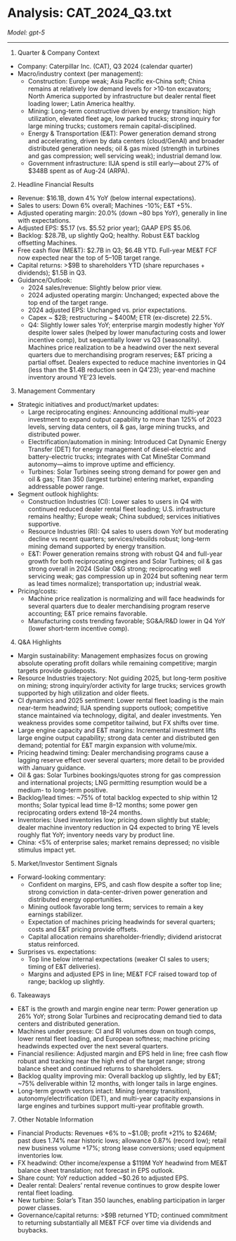 # Analysis: CAT_2024_Q3.txt

*Model: gpt-5*

---

1) Quarter & Company Context
- Company: Caterpillar Inc. (CAT), Q3 2024 (calendar quarter)
- Macro/industry context (per management):
  - Construction: Europe weak; Asia Pacific ex-China soft; China remains at relatively low demand levels for >10-ton excavators; North America supported by infrastructure but dealer rental fleet loading lower; Latin America healthy.
  - Mining: Long-term constructive driven by energy transition; high utilization, elevated fleet age, low parked trucks; strong inquiry for large mining trucks; customers remain capital-disciplined.
  - Energy & Transportation (E&T): Power generation demand strong and accelerating, driven by data centers (cloud/GenAI) and broader distributed generation needs; oil & gas mixed (strength in turbines and gas compression; well servicing weak); industrial demand low.
  - Government infrastructure: IIJA spend is still early—about 27% of $348B spent as of Aug-24 (ARPA).

2) Headline Financial Results
- Revenue: $16.1B, down 4% YoY (below internal expectations).
- Sales to users: Down 6% overall; Machines -10%; E&T +5%.
- Adjusted operating margin: 20.0% (down ~80 bps YoY), generally in line with expectations.
- Adjusted EPS: $5.17 (vs. $5.52 prior year); GAAP EPS $5.06.
- Backlog: $28.7B, up slightly QoQ; healthy. Robust E&T backlog offsetting Machines.
- Free cash flow (ME&T): $2.7B in Q3; $6.4B YTD. Full-year ME&T FCF now expected near the top of $5–$10B target range.
- Capital returns: >$9B to shareholders YTD (share repurchases + dividends); $1.5B in Q3.
- Guidance/Outlook:
  - 2024 sales/revenue: Slightly below prior view.
  - 2024 adjusted operating margin: Unchanged; expected above the top end of the target range.
  - 2024 adjusted EPS: Unchanged vs. prior expectations.
  - Capex ~ $2B; restructuring ~ $400M; ETR (ex-discrete) 22.5%.
  - Q4: Slightly lower sales YoY; enterprise margin modestly higher YoY despite lower sales (helped by lower manufacturing costs and lower incentive comp), but sequentially lower vs Q3 (seasonality). Machines price realization to be a headwind over the next several quarters due to merchandising program reserves; E&T pricing a partial offset. Dealers expected to reduce machine inventories in Q4 (less than the $1.4B reduction seen in Q4’23); year-end machine inventory around YE’23 levels.

3) Management Commentary
- Strategic initiatives and product/market updates:
  - Large reciprocating engines: Announcing additional multi-year investment to expand output capability to more than 125% of 2023 levels, serving data centers, oil & gas, large mining trucks, and distributed power.
  - Electrification/automation in mining: Introduced Cat Dynamic Energy Transfer (DET) for energy management of diesel-electric and battery-electric trucks; integrates with Cat MineStar Command autonomy—aims to improve uptime and efficiency.
  - Turbines: Solar Turbines seeing strong demand for power gen and oil & gas; Titan 350 (largest turbine) entering market, expanding addressable power range.
- Segment outlook highlights:
  - Construction Industries (CI): Lower sales to users in Q4 with continued reduced dealer rental fleet loading; U.S. infrastructure remains healthy; Europe weak; China subdued; services initiatives supportive.
  - Resource Industries (RI): Q4 sales to users down YoY but moderating decline vs recent quarters; services/rebuilds robust; long-term mining demand supported by energy transition.
  - E&T: Power generation remains strong with robust Q4 and full-year growth for both reciprocating engines and Solar Turbines; oil & gas strong overall in 2024 (Solar O&G strong; reciprocating well servicing weak; gas compression up in 2024 but softening near term as lead times normalize); transportation up; industrial weak.
- Pricing/costs:
  - Machine price realization is normalizing and will face headwinds for several quarters due to dealer merchandising program reserve accounting; E&T price remains favorable.
  - Manufacturing costs trending favorable; SG&A/R&D lower in Q4 YoY (lower short-term incentive comp).

4) Q&A Highlights
- Margin sustainability: Management emphasizes focus on growing absolute operating profit dollars while remaining competitive; margin targets provide guideposts.
- Resource Industries trajectory: Not guiding 2025, but long-term positive on mining; strong inquiry/order activity for large trucks; services growth supported by high utilization and older fleets.
- CI dynamics and 2025 sentiment: Lower rental fleet loading is the main near-term headwind; IIJA spending supports outlook; competitive stance maintained via technology, digital, and dealer investments. Yen weakness provides some competitor tailwind, but FX shifts over time.
- Large engine capacity and E&T margins: Incremental investment lifts large engine output capability; strong data center and distributed gen demand; potential for E&T margin expansion with volume/mix.
- Pricing headwind timing: Dealer merchandising programs cause a lagging reserve effect over several quarters; more detail to be provided with January guidance.
- Oil & gas: Solar Turbines bookings/quotes strong for gas compression and international projects; LNG permitting resumption would be a medium- to long-term positive.
- Backlog/lead times: ~75% of total backlog expected to ship within 12 months; Solar typical lead time 8–12 months; some power gen reciprocating orders extend 18–24 months.
- Inventories: Used inventories low; pricing down slightly but stable; dealer machine inventory reduction in Q4 expected to bring YE levels roughly flat YoY; inventory needs vary by product line.
- China: <5% of enterprise sales; market remains depressed; no visible stimulus impact yet.

5) Market/Investor Sentiment Signals
- Forward-looking commentary:
  - Confident on margins, EPS, and cash flow despite a softer top line; strong conviction in data-center-driven power generation and distributed energy opportunities.
  - Mining outlook favorable long term; services to remain a key earnings stabilizer.
  - Expectation of machines pricing headwinds for several quarters; costs and E&T pricing provide offsets.
  - Capital allocation remains shareholder-friendly; dividend aristocrat status reinforced.
- Surprises vs. expectations:
  - Top line below internal expectations (weaker CI sales to users; timing of E&T deliveries).
  - Margins and adjusted EPS in line; ME&T FCF raised toward top of range; backlog up slightly.

6) Takeaways
- E&T is the growth and margin engine near term: Power generation up 26% YoY; strong Solar Turbines and reciprocating demand tied to data centers and distributed generation.
- Machines under pressure: CI and RI volumes down on tough comps, lower rental fleet loading, and European softness; machine pricing headwinds expected over the next several quarters.
- Financial resilience: Adjusted margin and EPS held in line; free cash flow robust and tracking near the high end of the target range; strong balance sheet and continued returns to shareholders.
- Backlog quality improving mix: Overall backlog up slightly, led by E&T; ~75% deliverable within 12 months, with longer tails in large engines.
- Long-term growth vectors intact: Mining (energy transition), autonomy/electrification (DET), and multi-year capacity expansions in large engines and turbines support multi-year profitable growth.

7) Other Notable Information
- Financial Products: Revenues +6% to ~$1.0B; profit +21% to $246M; past dues 1.74% near historic lows; allowance 0.87% (record low); retail new business volume +17%; strong lease conversions; used equipment inventories low.
- FX headwind: Other income/expense a $119M YoY headwind from ME&T balance sheet translation; not forecast in EPS outlook.
- Share count: YoY reduction added ~$0.26 to adjusted EPS.
- Dealer rental: Dealers’ rental revenue continues to grow despite lower rental fleet loading.
- New turbine: Solar’s Titan 350 launches, enabling participation in larger power classes.
- Governance/capital returns: >$9B returned YTD; continued commitment to returning substantially all ME&T FCF over time via dividends and buybacks.